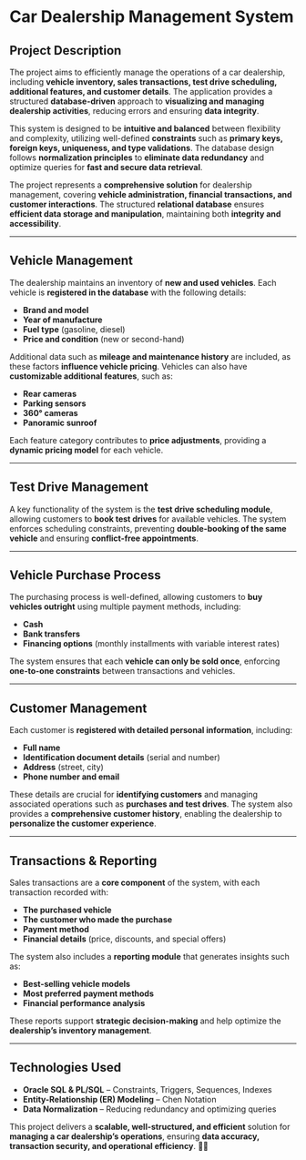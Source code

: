 # **Car Dealership Management System**  

## **Project Description**  
The project aims to efficiently manage the operations of a car dealership, including **vehicle inventory, sales transactions, test drive scheduling, additional features, and customer details**. The application provides a structured **database-driven** approach to **visualizing and managing dealership activities**, reducing errors and ensuring **data integrity**.  

This system is designed to be **intuitive and balanced** between flexibility and complexity, utilizing well-defined **constraints** such as **primary keys, foreign keys, uniqueness, and type validations**. The database design follows **normalization principles** to **eliminate data redundancy** and optimize queries for **fast and secure data retrieval**.  

The project represents a **comprehensive solution** for dealership management, covering **vehicle administration, financial transactions, and customer interactions**. The structured **relational database** ensures **efficient data storage and manipulation**, maintaining both **integrity and accessibility**.  

---

## **Vehicle Management**  
The dealership maintains an inventory of **new and used vehicles**. Each vehicle is **registered in the database** with the following details:  

- **Brand and model**  
- **Year of manufacture**  
- **Fuel type** (gasoline, diesel)  
- **Price and condition** (new or second-hand)  

Additional data such as **mileage and maintenance history** are included, as these factors **influence vehicle pricing**. Vehicles can also have **customizable additional features**, such as:  

- **Rear cameras**  
- **Parking sensors**  
- **360° cameras**  
- **Panoramic sunroof**  

Each feature category contributes to **price adjustments**, providing a **dynamic pricing model** for each vehicle.  

---

## **Test Drive Management**  
A key functionality of the system is the **test drive scheduling module**, allowing customers to **book test drives** for available vehicles. The system enforces scheduling constraints, preventing **double-booking of the same vehicle** and ensuring **conflict-free appointments**.  

---

## **Vehicle Purchase Process**  
The purchasing process is well-defined, allowing customers to **buy vehicles outright** using multiple payment methods, including:  

- **Cash**  
- **Bank transfers**  
- **Financing options** (monthly installments with variable interest rates)  

The system ensures that each **vehicle can only be sold once**, enforcing **one-to-one constraints** between transactions and vehicles.  

---

## **Customer Management**  
Each customer is **registered with detailed personal information**, including:  

- **Full name**  
- **Identification document details** (serial and number)  
- **Address** (street, city)  
- **Phone number and email**  

These details are crucial for **identifying customers** and managing associated operations such as **purchases and test drives**. The system also provides a **comprehensive customer history**, enabling the dealership to **personalize the customer experience**.  

---

## **Transactions & Reporting**  
Sales transactions are a **core component** of the system, with each transaction recorded with:  

- **The purchased vehicle**  
- **The customer who made the purchase**  
- **Payment method**  
- **Financial details** (price, discounts, and special offers)  

The system also includes a **reporting module** that generates insights such as:  

- **Best-selling vehicle models**  
- **Most preferred payment methods**  
- **Financial performance analysis**  

These reports support **strategic decision-making** and help optimize the **dealership’s inventory management**.  

---

## **Technologies Used**  
- **Oracle SQL & PL/SQL** – Constraints, Triggers, Sequences, Indexes  
- **Entity-Relationship (ER) Modeling** – Chen Notation  
- **Data Normalization** – Reducing redundancy and optimizing queries  

This project delivers a **scalable, well-structured, and efficient** solution for **managing a car dealership’s operations**, ensuring **data accuracy, transaction security, and operational efficiency**. 🚗💨  
